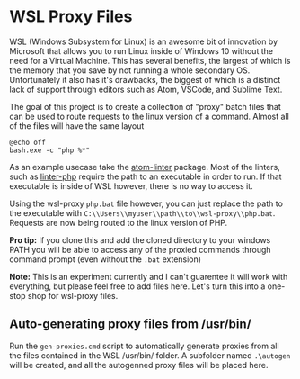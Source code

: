 # WSL Proxy Files

WSL (Windows Subsystem for Linux) is an awesome bit of innovation by Microsoft that allows you to run Linux inside of Windows 10 without the need for a Virtual Machine. This has several benefits, the largest of which is the memory that you save by not running a whole secondary OS. Unfortunately it also has it's drawbacks, the biggest of which is a distinct lack of support through editors such as Atom, VSCode, and Sublime Text.

The goal of this project is to create a collection of "proxy" batch files that can be used to route requests to the linux version of a command. Almost all of the files will have the same layout

```batch
@echo off
bash.exe -c "php %*"
```

As an example usecase take the [atom-linter](https://github.com/steelbrain/linter) package. Most of the linters, such as [linter-php]() require the path to an executable in order to run. If that executable is inside of WSL however, there is no way to access it.

Using the wsl-proxy `php.bat` file however, you can just replace the path to the executable with `C:\\Users\\myuser\\path\\to\\wsl-proxy\\php.bat`. Requests are now being routed to the linux version of PHP.

**Pro tip:** If you clone this and add the cloned directory to your windows PATH you will be able to access any of the proxied commands through command prompt (even without the `.bat` extension)

**Note:** This is an experiment currently and I can't guarentee it will work with everything, but please feel free to add files here. Let's turn this into a one-stop shop for wsl-proxy files.

## Auto-generating proxy files from /usr/bin/

Run the `gen-proxies.cmd` script to automatically generate proxies from all the files contained in the WSL /usr/bin/ folder. A subfolder named `.\autogen` will be created, and all the autogenned proxy files will be placed here.
